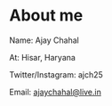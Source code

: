 # About me

Name: Ajay Chahal

At: Hisar, Haryana

Twitter/Instagram: ajch25

Email: ajaychahal@live.in
